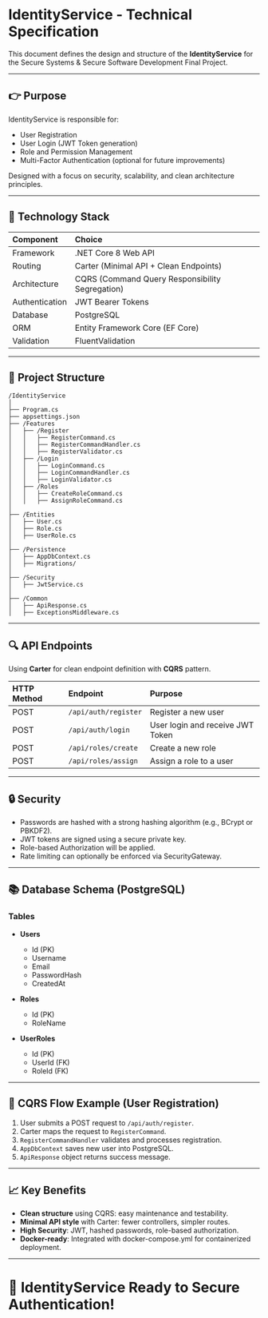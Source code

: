 # IdentityService - Technical Specification

This document defines the design and structure of the **IdentityService** for the Secure Systems & Secure Software Development Final Project.

---

## 👉 Purpose

IdentityService is responsible for:
- User Registration
- User Login (JWT Token generation)
- Role and Permission Management
- Multi-Factor Authentication (optional for future improvements)

Designed with a focus on security, scalability, and clean architecture principles.

---

## 📆 Technology Stack

| Component | Choice |
|:----------|:--------|
| Framework | .NET Core 8 Web API |
| Routing | Carter (Minimal API + Clean Endpoints) |
| Architecture | CQRS (Command Query Responsibility Segregation) |
| Authentication | JWT Bearer Tokens |
| Database | PostgreSQL |
| ORM | Entity Framework Core (EF Core) |
| Validation | FluentValidation |

---

## 🔧 Project Structure

```
/IdentityService
│
├── Program.cs
├── appsettings.json
├── /Features
│   ├── /Register
│   │   ├── RegisterCommand.cs
│   │   ├── RegisterCommandHandler.cs
│   │   ├── RegisterValidator.cs
│   ├── /Login
│   │   ├── LoginCommand.cs
│   │   ├── LoginCommandHandler.cs
│   │   ├── LoginValidator.cs
│   ├── /Roles
│   │   ├── CreateRoleCommand.cs
│   │   ├── AssignRoleCommand.cs
│
├── /Entities
│   ├── User.cs
│   ├── Role.cs
│   ├── UserRole.cs
│
├── /Persistence
│   ├── AppDbContext.cs
│   ├── Migrations/
│
├── /Security
│   ├── JwtService.cs
│
├── /Common
│   ├── ApiResponse.cs
│   ├── ExceptionsMiddleware.cs
```

---

## 🔍 API Endpoints

Using **Carter** for clean endpoint definition with **CQRS** pattern.

| HTTP Method | Endpoint | Purpose |
|:------------|:---------|:--------|
| POST | `/api/auth/register` | Register a new user |
| POST | `/api/auth/login` | User login and receive JWT Token |
| POST | `/api/roles/create` | Create a new role |
| POST | `/api/roles/assign` | Assign a role to a user |

---

## 🔒 Security

- Passwords are hashed with a strong hashing algorithm (e.g., BCrypt or PBKDF2).
- JWT tokens are signed using a secure private key.
- Role-based Authorization will be applied.
- Rate limiting can optionally be enforced via SecurityGateway.

---

## 📚 Database Schema (PostgreSQL)

### Tables

- **Users**
  - Id (PK)
  - Username
  - Email
  - PasswordHash
  - CreatedAt

- **Roles**
  - Id (PK)
  - RoleName

- **UserRoles**
  - Id (PK)
  - UserId (FK)
  - RoleId (FK)

---

## 🔄 CQRS Flow Example (User Registration)

1. User submits a POST request to `/api/auth/register`.
2. Carter maps the request to `RegisterCommand`.
3. `RegisterCommandHandler` validates and processes registration.
4. `AppDbContext` saves new user into PostgreSQL.
5. `ApiResponse` object returns success message.

---

## 📈 Key Benefits

- **Clean structure** using CQRS: easy maintenance and testability.
- **Minimal API style** with Carter: fewer controllers, simpler routes.
- **High Security**: JWT, hashed passwords, role-based authorization.
- **Docker-ready**: Integrated with docker-compose.yml for containerized deployment.

---

# 🚀 IdentityService Ready to Secure Authentication!

